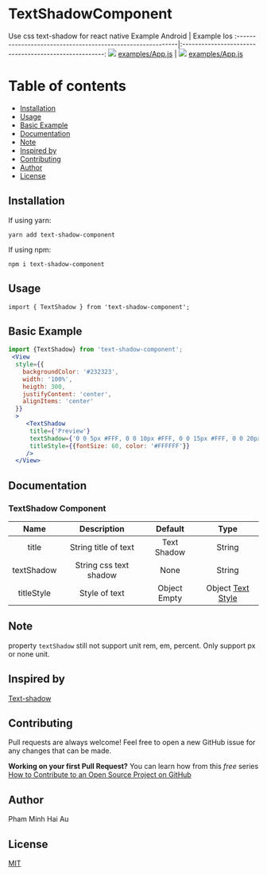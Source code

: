# TextShadowComponent
Use css text-shadow for react native
Example Android                                             |  Example Ios
:-----------------------------------------------------------|:-----------------------------------------------------:
![](assets/android.gif) [examples/App.js](examples/App.js)  | ![](assets/ios.gif) [examples/App.js](examples/App.js)

# Table of contents
* [Installation](#installation)
* [Usage](#usage)
* [Basic Example](#basic-example)
* [Documentation](#documentation)   
* [Note](#note)
* [Inspired by](#inspired-by)
* [Contributing](#contributing)
* [Author](#author)
* [License](#license)
    
## Installation

If using yarn:

```
yarn add text-shadow-component
```

If using npm:

```
npm i text-shadow-component
```

## Usage

```
import { TextShadow } from 'text-shadow-component';
```

## Basic Example

```jsx
import {TextShadow} from 'text-shadow-component';
 <View
  style={{
    backgroundColor: '#232323', 
    width: '100%', 
    heigth: 300, 
    justifyContent: 'center', 
    alignItems: 'center'
  }}
  >
     <TextShadow
      title={'Preview'}
      textShadow={'0 0 5px #FFF, 0 0 10px #FFF, 0 0 15px #FFF, 0 0 20px #49ff18, 0 0 30px #49FF18, 0 0 40px #49FF18, 0 0 55px #49FF18, 0 0 75px #49ff18'}
      titleStyle={{fontSize: 60, color: '#FFFFFF'}}
     />
  </View>
```
## Documentation
### TextShadow Component
| Name          | Description                   | Default       | Type    |
|:-------------:|:-----------------------------:|:-------------:|:-------:|
| title         | String title of text          | Text Shadow   | String  |
| textShadow    | String css text shadow        | None          | String  |
| titleStyle    | Style of text                 | Object Empty  | Object [Text Style](https://reactnative.dev/docs/text-style-props) |

## Note
property `textShadow` still not support unit rem, em, percent. Only support px or none unit.
## Inspired by
[Text-shadow](https://html-css-js.com/css/generator/text-shadow/)
## Contributing
Pull requests are always welcome! Feel free to open a new GitHub issue for any changes that can be made.

**Working on your first Pull Request?** You can learn how from this *free* series [How to Contribute to an Open Source Project on GitHub](https://egghead.io/series/how-to-contribute-to-an-open-source-project-on-github)

## Author
Pham Minh Hai Au

## License
[MIT](./LICENSE)
